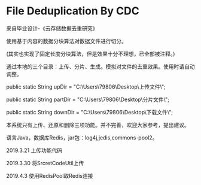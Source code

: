 # File Deduplication By CDC

来自毕业设计-《云存储数据去重研究》

使用基于内容的数据分块算法对数据文件进行切分。

(其实也实现了固定长度分块算法，但是效果十分不理想，已全部被注释。)

通过本地的三个目录：上传、分片、生成。模拟对文件的去重效果。使用时请自动调整。

public static String upDir = "C:\\Users\\79806\\Desktop\\上传文件\\";

public static String partDir = "C:\\Users\\79806\\Desktop\\分片文件\\";

public static String downDir = "C:\\Users\\79806\\Desktop\\下载文件\\";

本系统只有上传、还原和删除三项功能。并不完善，欢迎大家参考，提出建议。

语言Java，数据库Redis，jar包：log4j,jedis,commons-pool2。

2019.3.21 上传功能代码

2019.3.30 将SrcretCodeUtil上传

2019.4.3 使用RedisPool取Redis连接
